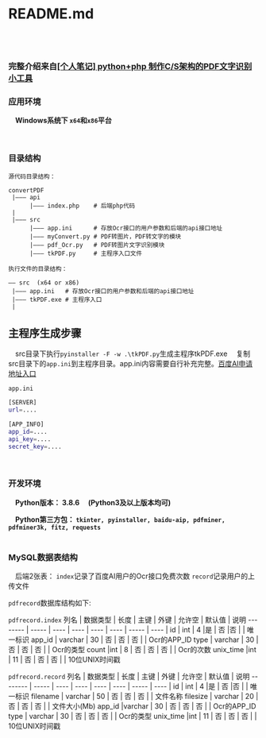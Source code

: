 # README.md

<br />
<br />

### 完整介绍来自[[个人笔记] python+php 制作C/S架构的PDF文字识别小工具](https://blog.csdn.net/m0_54768192/article/details/113488889)

### 应用环境
&emsp;**Windows系统下 `x64`和`x86`平台**

<br />

### 目录结构

`源代码目录结构：`

```
convertPDF
 |——— api
      |——— index.php    # 后端php代码
 |
 |——— src
      |——— app.ini      # 存放Ocr接口的用户参数和后端的api接口地址
      |——— myConvert.py # PDF转图片，PDF转文字的模块
      |——— pdf_Ocr.py   # PDF转图片文字识别模块
      |——— tkPDF.py     # 主程序入口文件
```

`执行文件的目录结构：`

```
—— src  (x64 or x86)
 |——— app.ini   # 存放Ocr接口的用户参数和后端的api接口地址
 |——— tkPDF.exe # 主程序入口
 |
```

## 主程序生成步骤
&emsp;src目录下执行`pyinstaller -F -w .\tkPDF.py`生成主程序tkPDF.exe
&emsp;复制src目录下的`app.ini`到主程序目录。app.ini内容需要自行补充完整。[百度AI申请地址入口](https://ai.baidu.com/)

`app.ini`
```bash
[SERVER]
url=....

[APP_INFO]
app_id=....
api_key=....
secret_key=....
```

<br />

### 开发环境
&emsp;**Python版本： 3.8.6 &emsp;(Python3及以上版本均可)**

&emsp;**Python第三方包： `tkinter, pyinstaller, baidu-aip, pdfminer, pdfminer3k, fitz, requests `**
<br />
<br />


### MySQL数据表结构
&emsp;后端2张表：
`index`记录了百度AI用户的Ocr接口免费次数
`record`记录用户的上传文件

`pdfrecord`数据库结构如下:

`pdfrecord.index`
列名     |   数据类型   |   长度   |   主键   |   外键   |   允许空   |   默认值   |   说明
-------- | -----  | ---- | ---- | ---- | ---- | ----- | ---- |
id | int | 4 |是 | 否 |否 |  | 唯一标识
app_id  | varchar | 30 | 否 | 否 | 否 |  | Ocr的APP_ID
type  | varchar | 30 | 否 | 否 | 否 |  | Ocr的类型
count |int | 8 | 否 | 否 | 否 |  | Ocr的次数
unix_time |int | 11 | 否 | 否 | 否 |  | 10位UNIX时间戳

`pdfrecord.record`
列名     |   数据类型   |   长度   |   主键   |   外键   |   允许空   |   默认值   |   说明
-------- | -----  | ---- | ---- | ---- | ---- | ----- | ---- |
id | int | 4 |是 | 否 |否 |  | 唯一标识
filename  | varchar | 50 | 否 | 否 | 否 |  | 文件名称
filesize  | varchar | 20 | 否 | 否 | 否 |  | 文件大小(Mb)
app_id |varchar | 30 | 否 | 否 | 否 |  | Ocr的APP_ID
type | varchar | 30 | 否 | 否 | 否 |  | Ocr的类型
unix_time |int | 11 | 否 | 否 | 否 |  | 10位UNIX时间戳

